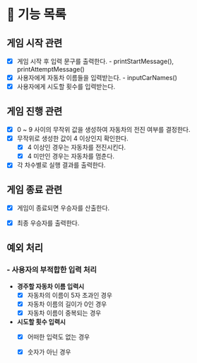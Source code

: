 # 🎯 기능 목록

## 게임 시작 관련
- [X] 게임 시작 후 입력 문구를 출력한다. - printStartMessage(), printAttemptMessage()
- [X] 사용자에게 자동차 이름들을 입력받는다. - inputCarNames()
- [X] 사용자에게 시도할 횟수를 입력받는다.

## 게임 진행 관련
- [X] 0 ~ 9 사이의 무작위 값을 생성하여 자동차의 전진 여부를 결정한다.
- [X] 무작위로 생성한 값이 4 이상인지 확인한다.
   - [X] 4 이상인 경우는 자동차를 전진시킨다.
   - [X] 4 미만인 경우는 자동차를 멈춘다.
- [X] 각 차수별로 실행 결과를 출력한다.

## 게임 종료 관련
- [X] 게임이 종료되면 우승자를 산출한다.
- [X] 최종 우승자를 출력한다.


## 예외 처리
### - 사용자의 부적합한 입력 처리
- **경주할 자동차 이름 입력시**
    - [X] 자동차의 이름이 5자 초과인 경우
    - [X] 자동차 이름의 길이가 0인 경우
    - [X] 자동차 이름이 중복되는 경우 
- **시도할 횟수 입력시**
  - [X] 어떠한 입력도 없는 경우
  - [X] 숫자가 아닌 경우

